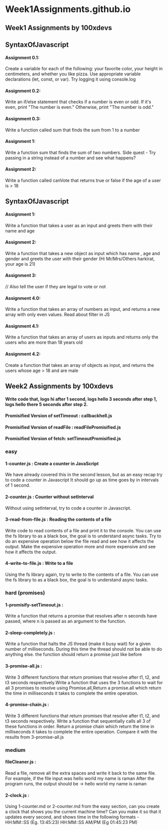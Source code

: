# Week1Assignments.github.io
## Week1 Assignments by 100xdevs

## SyntaxOfJavascript

#### Assignment 0.1:
Create a variable for each of the following: your favorite color, your height in centimeters, and whether you like pizza. Use appropriate variable declarations (let, const, or var). Try logging it using console.log

#### Assignment 0.2:
Write an if/else statement that checks if a number is even or odd. If it's even, print "The number is even." Otherwise, print "The number is odd."

#### Assignment 0.3:
Write a function called sum that finds the sum from 1 to a number

#### Assignment 1:
Write a function sum that finds the sum of two numbers. 
Side quest - Try passing in a string instead of a number and see what happens?

#### Assignment 2:
Write a function called canVote that returns true or false if the age of a user is > 18

## SyntaxOfJavascript

#### Assignment 1:
Write a function that takes a user as an input and greets them with their name and age

#### Assignment 2:
Write a function that takes a new object as input which has name , age  and gender and greets the user with their gender (Hi Mr/Mrs/Others harkirat, your age is 21)

#### Assignment 3:
// Also tell the user if they are legal to vote or not

#### Assignment 4.0:
Write a function that takes an array of numbers as input, and returns a new array with only even values. Read about filter in JS

#### Assignment 4.1:
Write a function that takes an array of users as inputs and returns only the users who are more than 18 years old

#### Assignment 4.2:
Create a function that takes an array of objects as input, and returns the users whose age > 18 and are male

## Week2 Assignments by 100xdevs

#### Write code that, logs hi after 1 second, logs hello 3 seconds after step 1, logs hello there 5 seconds after step 2.

#### Promisified Version of setTimeout : callbackhell.js
 
#### Promisified Version of readFile : readFilePromisified.js

#### Promisified Version of fetch: setTimeoutPromisified.js

### easy

#### 1-counter.js : Create a counter in JavaScript
We have already covered this in the second lesson, but as an easy recap try to code a counter in Javascript It should go up as time goes by in intervals of 1 second.

#### 2-counter.js : Counter without setInterval
Without using setInterval, try to code a counter in Javascript.

#### 3-read-from-file.js : Reading the contents of a file
Write code to read contents of a file and print it to the console. You can use the fs library to as a black box, the goal is to understand async tasks. Try to do an expensive operation below the file read and see how it affects the output. Make the expensive operation more and more expensive and see how it affects the output.

#### 4-write-to-file.js : Write to a file
Using the fs library again, try to write to the contents of a file. You can use the fs library to as a black box, the goal is to understand async tasks.

### hard (promises)

#### 1-promisify-setTimeout.js :
Write a function that returns a promise that resolves after n seconds have passed, where n is passed as an argument to the function.

#### 2-sleep-completely.js : 
Write a function that halts the JS thread (make it busy wait) for a given number of milliseconds.
During this time the thread should not be able to do anything else. the function should return a promise just like before

#### 3-promise-all.js :
Write 3 different functions that return promises that resolve after t1, t2, and t3 seconds respectively.Write a function that uses the 3 functions to wait for all 3 promises to resolve using Promise.all,Return a promise.all which return the time in milliseconds it takes to complete the entire operation.

#### 4-promise-chain.js :
Write 3 different functions that return promises that resolve after t1, t2, and t3 seconds respectively.
Write a function that sequentially calls all 3 of these functions in order.
Return a promise chain which return the time in milliseconds it takes to complete the entire operation.
Compare it with the results from 3-promise-all.js

### medium

#### fileCleaner.js :
Read a file, remove all the extra spaces and write it back to the same file.
For example, if the file input was
hello     world    my    name   is       raman
After the program runs, the output should be ->
hello world my name is raman

#### 2-clock.js :
Using 1-counter.md or 2-counter.md from the easy section, can you create a clock that shows you the current machine time?
Can you make it so that it updates every second, and shows time in the following formats -
HH:MM::SS (Eg. 13:45:23)
HH:MM::SS AM/PM (Eg 01:45:23 PM)


